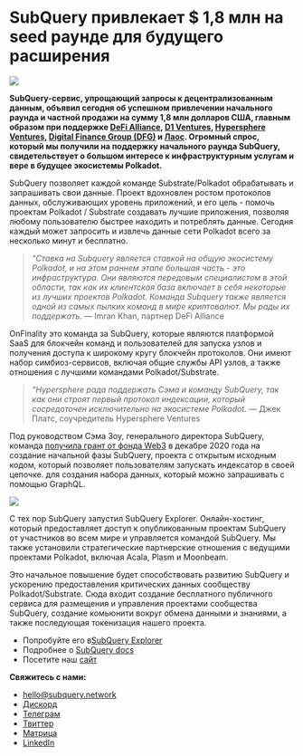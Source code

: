 # SubQuery привлекает $ 1,8 млн на seed раунде для будущего расширения

![](https://miro.medium.com/max/1400/0*CrM8-LKRt3slWAsN)

**SubQuery-сервис, упрощающий запросы к децентрализованным данным, объявил сегодня об успешном привлечении начального раунда и частной продажи на сумму 1,8 млн долларов США, главным образом при поддержке [DeFi Alliance](https://defialliance.co/), [D1 Ventures](https://d1.ventures/), [Hypersphere Ventures](https://hypersphere.ventures/), [Digital Finance Group (DFG)](https://www.dfg.group/) и [Лаос](https://www.thelao.io/). Огромный спрос, который мы получили на поддержку начального раунда SubQuery, свидетельствует о большом интересе к инфраструктурным услугам и вере в будущее экосистемы Polkadot.**

SubQuery позволяет каждой команде Substrate/Polkadot обрабатывать и запрашивать свои данные. Проект вдохновлен ростом протоколов данных, обслуживающих уровень приложений, и его цель - помочь проектам Polkadot / Substrate создавать лучшие приложения, позволяя любому пользователю быстрее находить и потреблять данные. Сегодня каждый может запросить и извлечь данные сети Polkadot всего за несколько минут и бесплатно.

> _“Ставка на Subquery является ставкой на общую экосистему Polkadot, и на этом раннем этапе большая часть - это инфраструктура. Они являются передовым специалистом в этой области, так как их клиентская база включает в себя некоторые из лучших проектов Polkadot. Команда Subquery также является одной из самых пылких команд в мире криптовалют. Мы рады их поддержать._ — Imran Khan, партнер DeFi Alliance

OnFinality это команда за SubQuery, которые являются платформой SaaS для блокчейн команд и пользователей для запуска узлов и получения доступа к широкому кругу блокчейн протоколов. Они имеют набор симбиоз-сервисов, включая общие службы API узлов, а также отношения с лучшими командами Polkadot/Substrate.

> _“Hypersphere рада поддержать Сэма и команду SubQuery, так как они строят первый протокол индексации, который сосредоточен исключительно на экосистеме Polkadot._ — Джек Платс, соучредитель Hypersphere Ventures

Под руководством Сэма Зоу, генерального директора SubQuery, команда [получила грант от фонда Web3](./20210207-SubQuery-Delivers-Its-Open-Source-SDK-Following-a-Web3-Foundation-Grant.md) в декабре 2020 года на создание начальной фазы SubQuery, проекта с открытым исходным кодом, который позволяет пользователям запускать индексатор в своей цепочке. для создания набора данных, который можно запрашивать с помощью GraphQL.

![](https://miro.medium.com/max/1000/0*kjspGYRr_BtMk015)

С тех пор SubQuery запустил SubQuery Explorer. Онлайн-хостинг, который предоставляет доступ к опубликованным проектам SubQuery от участников во всем мире и управляется командой SubQuery. Мы также установили стратегические партнерские отношения с ведущими проектами Polkadot, включая Acala, Plasm и Moonbeam.

Это начальное повышение будет способствовать развитию SubQuery и ускорению предоставления критических данных сообществу Polkadot/Substrate. Сюда входит создание бесплатного публичного сервиса для размещения и управления проектами сообщества SubQuery, создание комьюнити вокруг обмена данными и знаниями, а также последующая токенизация нашего проекта.

- Попробуйте его в[SubQuery Explorer](https://explorer.subquery.network/)
- Подробнее о [SubQuery docs](https://doc.subquery.network/)
- Посетите наш [сайт](https://subquery.network/)

**Свяжитесь с нами:**

- [hello@subquery.network](mailto:hello@subquery.network)
- [Дискорд](https://discord.com/invite/78zg8aBSMG)
- [Телеграм](https://t.me/subquerynetwork)
- [Твиттер](https://twitter.com/subquerynetwork)
- [Матрица](https://matrix.to/#/#subquery:matrix.org)
- [LinkedIn](https://www.linkedin.com/company/subquery)
